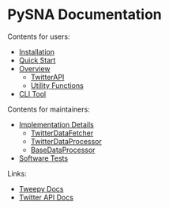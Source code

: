 # PySNA Documentation

Contents for users:

- [Installation](user-guide/installation.md)
- [Quick Start](user-guide/quick-start.md)
- [Overview](user-guide/overview.md)
    - [TwitterAPI](user-guide/overview/TwitterAPI.md)
    - [Utility Functions](user-guide/overview/Utilities.md)
- [CLI Tool](user-guide/cli.md)

Contents for maintainers:

- [Implementation Details](maintenance/implementation-details.md)
    - [TwitterDataFetcher](maintenance/TwitterDataFetcher.md)
    - [TwitterDataProcessor](maintenance/TwitterDataProcessor.md)
    - [BaseDataProcessor](maintenance/BaseDataProcessor.md)
- [Software Tests](maintenance/testing.md)

Links:

- [Tweepy Docs](https://docs.tweepy.org/en/stable/index.html)
- [Twitter API Docs](https://developer.twitter.com/en/docs/twitter-api)
